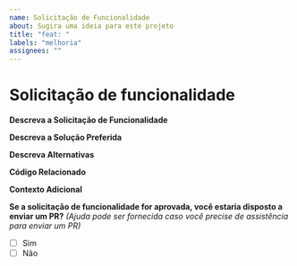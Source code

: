 ```yaml
---
name: Solicitação de Funcionalidade
about: Sugira uma ideia para este projeto
title: "feat: "
labels: "melhoria"
assignees: ""
---
```


# Solicitação de funcionalidade

**Descreva a Solicitação de Funcionalidade**

<!-- Uma descrição clara e concisa do que é a solicitação de funcionalidade. Por favor, inclua se a solicitação estiver relacionada a um problema. -->

**Descreva a Solução Preferida**

<!-- Uma descrição clara e concisa do que você deseja que aconteça. -->

**Descreva Alternativas**

<!--Uma descrição clara e concisa de quaisquer soluções ou funcionalidades alternativas que você tenha considerado. -->

**Código Relacionado**

<!-- Se você puder ilustrar o erro ou solicitação de funcionalidade com um exemplo, forneça-o aqui. -->

**Contexto Adicional**

<!-- Liste qualquer outra informação relevante para o seu problema. Stack traces, problemas relacionados, sugestões sobre como adicionar, links de uso, links do Stack Overflow, links de fóruns, capturas de tela, sistema operacional, se aplicável, etc. -->

**Se a solicitação de funcionalidade for aprovada, você estaria disposto a enviar um PR?**
_(Ajuda pode ser fornecida caso você precise de assistência para enviar um PR)_

- [ ] Sim
- [ ] Não
